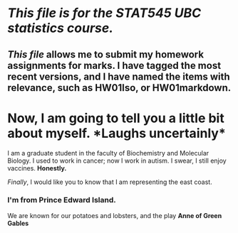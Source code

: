 # *This file is for the STAT545 UBC **statistics** course.* 
## _This file_ allows me to submit my homework assignments for marks. I have tagged the most recent versions, and I have named the items with relevance, such as HW01Iso, or HW01markdown. 

# Now, I am going to tell you a little bit about myself. \*Laughs uncertainly\*
  
I am a graduate student in the faculty of Biochemistry and Molecular Biology.
I used to work in cancer; now I work in autism.
I swear, I still enjoy vaccines.
**Honestly.**

*Finally*, I would like you to know that I am representing the east coast.
### I'm from Prince Edward Island.
We are known for our potatoes and lobsters, and the play **Anne of Green Gables**



